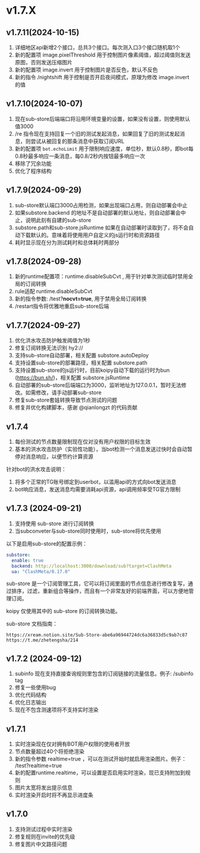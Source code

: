 # v1.7.X

## v1.7.11(2024-10-15)

1. 详细地区api新增2个接口，总共3个接口。每次测入口3个接口随机取1个
2. 新的配置项 image.pixelThreshold 用于控制图片像素阈值，超过阈值则发送原图，否则发送压缩图片
3. 新的配置项 image.invert 用于控制图片是否反色，默认不反色
4. 新的指令 /nightshift 用于控制是否开启夜间模式，原理为修改 image.invert 的值

## v1.7.10(2024-10-07)

1. 现在sub-store后端端口将沿用环境变量的设置，如果没有设置，则使用默认值3000
2. /re 指令现在支持回复一个旧的测试发起消息，如果回复了旧的测试发起消息，则尝试从被回复的那条消息中获取订阅URL
3. 新的配置项 `bot.echoLimit` 用于限制响应速度，单位秒，默认0.8秒，即bot每0.8秒最多响应一条消息，每0.8/2秒内按钮最多响应一次
4. 移除了冗余功能
5. 优化了程序结构

## v1.7.9(2024-09-29)

1. sub-store默认端口3000占用检测，如果出现端口占用，则自动部署会中止
2. 如果substore.backend 的地址不是自动部署的默认地址，则自动部署会中止，说明此刻有自建的sub-store
3. substore.path和sub-store.jsRuntime 如果在自动部署时读取到了，将不会自动下载默认的。意味着将使用用户自定义的js运行时和资源路径
4. 耗时显示现在分为测试耗时和总体耗时两部分

## v1.7.8(2024-09-28)

1. 新的runtime配置项：runtime.disableSubCvt , 用于针对单次测试临时禁用全局的订阅转换
2. rule适配 runtime.disableSubCvt
3. 新的指令参数: /test?**nocvt=true**, 用于禁用全局订阅转换
4. /restart指令将优雅地重启sub-store后端

## v1.7.7(2024-09-27)

1. 优化洪水攻击防护触发阈值为1秒
2. 修复订阅转换无法识别 hy2://
3. 支持sub-store自动部署，相关配置 substore.autoDeploy
4. 支持设置sub-store的部署路径，相关配置 substore.path
5. 支持设置sub-store的js运行时，目前koipy自动下载的运行时为bun (https://bun.sh/)，相关配置 substore.jsRuntime
6. 自动部署的sub-store后端端口为3000，监听地址为127.0.0.1，暂时无法修改。如需修改，请手动部署sub-store
7. 修复sub-store套娃转换导致节点测试的问题
8. 修复并优化构建脚本，感谢 @qianlongzt 的代码贡献

## v1.7.4

1. 每份测试的节点数量限制现在仅对没有用户权限的目标生效
2. 基本的洪水攻击防护（实验性功能），当bot检测一个消息发送过快时会自动暂停对消息响应，以便节约计算资源

针对bot的洪水攻击说明：

1. 将多个正常的TG账号绑定到userbot，以滥用api的方式向bot发送消息
2. bot响应消息，发送消息均需要消耗api资源，api调用频率受TG官方限制

## v1.7.3 (2024-09-21)

1. 支持使用 sub-store 进行订阅转换
2. 当subconveter与sub-store同时使用时，sub-store将优先使用

以下是启用sub-store的配置示例：

```yaml
substore:
  enable: true
  backend: http://localhost:3000/download/sub?target=ClashMeta
  ua: "ClashMeta/0.17.0"
```

sub-store 是一个订阅管理工具，它可以将订阅里面的节点信息进行修改复写，通过排序，过滤，重新组合等操作，而且有一个非常友好的前端界面，可以方便地管理订阅。

koipy 仅使用其中的 sub-store 的订阅转换功能。

sub-store 文档指南：

```
https://xream.notion.site/Sub-Store-abe6a96944724dc6a36833d5c9ab7c87 
https://t.me/zhetengsha/214
```

## v1.7.2 (2024-09-12)

1. subinfo 现在支持直接查询规则里包含的订阅链接的流量信息。例子: /subinfo tag
2. 修复一些使用bug
3. 优化代码结构
4. 优化日志输出
5. 现在不包含测速项将不支持实时渲染

## v1.7.1

1. 实时渲染现在仅对拥有BOT用户权限的使用者开放
2. 节点数量超过40个将拒绝渲染
3. 新的指令参数 realtime=true ，可以在测试开始时就启用渲染图片。例子： /test?realtime=true
4. 新的配置runtime.realtime，可以设置是否启用实时渲染，现已支持附加到规则
5. 图片太宽将发出提示信息
6. 实时渲染开启时将不再显示进度条

## v1.7.0

1. 支持测试过程中实时渲染
2. 修复规则在invite的优先级
3. 修复图片中文路径问题
